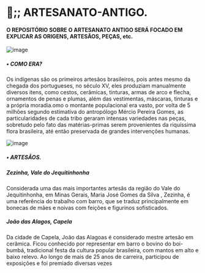 # 🏺;; ARTESANATO-ANTIGO.
#### O REPOSITÓRIO SOBRE O ARTESANATO ANTIGO SERÁ FOCADO EM EXPLICAR AS ORIGENS, ARTESÃOS, PEÇAS, etc.
![image](https://github.com/sofiabetinha/ARTESANATO-ANTIGO./assets/132913159/2b2a28af-43dc-4d73-b6f6-c840eaf45390)

##### • COMO ERA?
  
  Os indígenas são os primeiros artesãos brasileiros, pois antes mesmo da chegada dos portugueses, no século XV, eles 
produziam manualmente diversos itens, como cestos, cerâmicas, tinturas, armas de arco e flecha, 
ornamentos de penas e plumas, além das vestimentas, máscaras, tinturas e a própria moradia.omo o montante populacional era vasto, 
por volta de 5 milhões segundo estimativa do antropólogo Mércio Pereira Gomes, as particularidades de cada tribo geraram intensas variedades nas peças, 
sobretudo pelo fato das matérias-primas serem provenientes da riquíssima flora brasileira, 
até então preservada de grandes intervenções humanas.

![image](https://github.com/sofiabetinha/ARTESANATO-ANTIGO./assets/132913159/2b9ee884-cfd6-47a0-99f5-0e08c3b83130)

##### • ARTESÃOS. 
  ##### Zezinha, Vale do Jequitinhonha 
Considerada uma das mais importantes artesãs da região do Vale do Jequitinhonha, em Minas Gerais, Maria José Gomes da Silva
, Zezinha, 
é uma referência do trabalho com barro, 
que se traduz principalmente em bonecas de mães e noivas com feições e figurinos sofisticados.

  ##### João das Alagos, Capela
  Da cidade de Capela, João das Alagoas é considerado mestre artesão em cerâmica. Ficou conhecido por representar em barro o bovino do boi-bumbá, 
  tradicional festa da cultura popular brasileira, 
  com mantos em alto e baixo relevo. Ao longo de mais de 25 anos de carreira, participou de exposições e foi premiado diversas vezes

